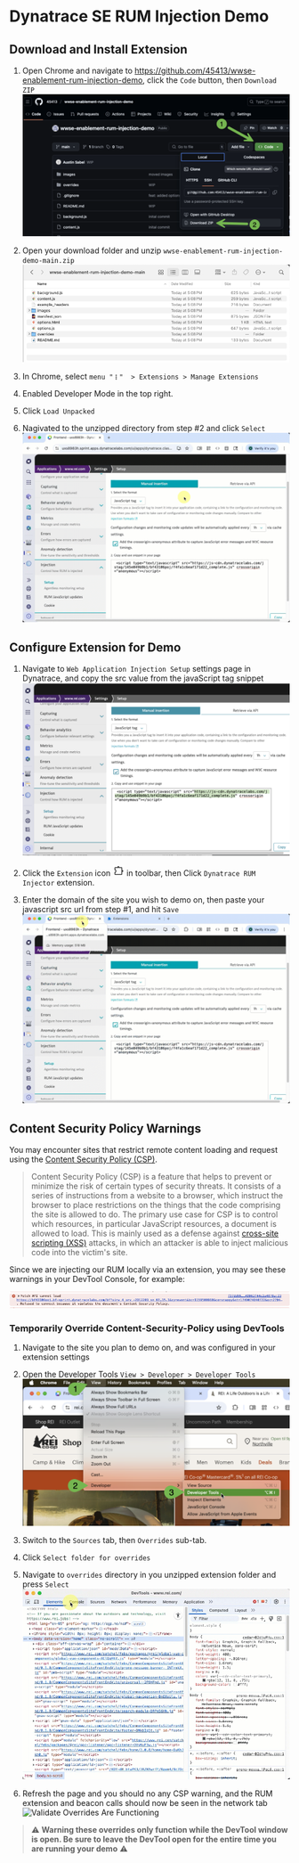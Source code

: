 # Dynatrace SE RUM Injection Demo

## Download and Install Extension

1. Open Chrome and navigate to https://github.com/45413/wwse-enablement-rum-injection-demo, click the `Code` button, then `Download ZIP`
![download plugin](docs/imgs/download-plugin.png)

2. Open your download folder and unzip `wwse-enablement-rum-injection-demo-main.zip`
![unzipped plugin](docs/imgs/unzipped-plugin.png)

3. In Chrome, select `menu "𐄛"  > Extensions > Manage Extensions`

4. Enabled Developer Mode in the top right.
5. Click `Load Unpacked`
6. Nagivated to the unzipped directory from step #2 and click `Select`
![install unpacked extension](docs/imgs/install-unpacked-extension.gif)

## Configure Extension for Demo

1. Navigate to `Web Application Injection Setup` settings page in Dynatrace, and copy the src value from the javaScript tag snippet
![injection setup](docs/imgs/injection-setup-settings.png)

2. Click the `Extension` icon ![Extension Button](docs/imgs/extension-button.png)  in toolbar, then Click `Dynatrace RUM Injector` extension.

3. Enter the domain of the site you wish to demo on, then paste your javascript src url from step #1, and hit `Save`
![configure extension](docs/imgs/configure-extension.gif)

##  Content Security Policy Warnings

You may encounter sites that restrict remote content loading and request using the [Content Security Policy (CSP)](https://developer.mozilla.org/en-US/docs/Web/HTTP/Guides/CSP). 

>Content Security Policy (CSP) is a feature that helps to prevent or minimize the risk of certain types of security threats. It consists of a series of instructions from a website to a browser, which instruct the browser to place restrictions on the things that the code comprising the site is allowed to do.
> The primary use case for CSP is to control which resources, in particular JavaScript resources, a document is allowed to load. This is mainly used as a defense against [cross-site scripting (XSS)](https://developer.mozilla.org/en-US/docs/Glossary/Cross-site_scripting) attacks, in which an attacker is able to inject malicious code into the victim's site.

Since we are injecting our RUM locally via an extension, you may see these warnings in your DevTool Console, for example:

![csp-warning-example](docs/imgs/csp-warning-example.png)

### Temporarily Override Content-Security-Policy using DevTools

1. Navigate to the site you plan to demo on, and was configured in your extension settings

2. Open the Developer Tools `View > Developer > Developer Tools`
![Open Developer Tools](docs/imgs/open-devtools.png)

3. Switch to the `Sources` tab, then `Overrides` sub-tab. 

4. Click `Select folder for overrides`

5. Navigate to `overrides` directory in you unzipped extension folder and press `Select`
![Enabled Source Overrides in DevTools](docs/imgs/devtools-enable-overrides.gif)

6. Refresh the page and you should no any CSP warning, and the RUM extension and beacon calls should now be seen in the network tab
![Validate Overrides Are Functioning](docs/imgs/validate-csp-overrides-and-functionality.gif)

> ⚠️ **Warning these overrides only function while the DevTool window is open.  Be sure to leave the DevTool open for the entire time you are running your demo** ⚠️